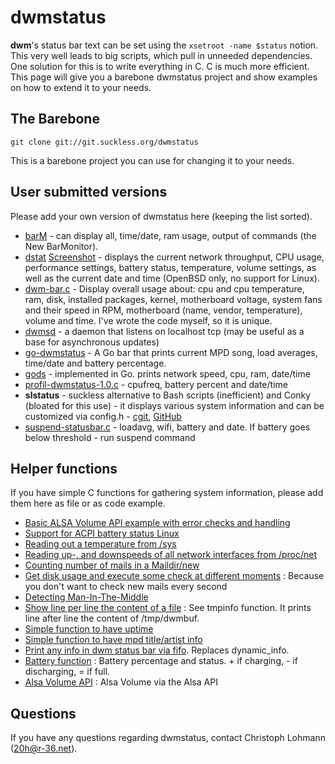dwmstatus
=========

**dwm**'s status bar text can be set using the `xsetroot -name $status`
notion. This very well leads to big scripts, which pull in unneeded
dependencies. One solution for this is to write everything in C. C is much
more efficient. This page will give you a barebone dwmstatus project and
show examples on how to extend it to your needs.

The Barebone
------------

	git clone git://git.suckless.org/dwmstatus

This is a barebone project you can use for changing it to your needs.

User submitted versions
-----------------------

Please add your own version of dwmstatus here (keeping the list sorted).

* [barM](barM.c) - can display all, time/date, ram usage, output of commands (the New BarMonitor).
* [dstat](https://www.umaxx.net/dl) [Screenshot](https://www.umaxx.net/dstat.png) - displays the current network throughput, CPU usage, performance settings, battery status, temperature, volume settings, as well as the current date and time (OpenBSD only, no support for Linux).
* [dwm-bar.c](https://github.com/wifiextender/dwm-bar) - Display overall usage about: cpu and cpu temperature, ram, disk, installed packages, kernel, motherboard voltage, system fans and their speed in RPM, motherboard (name, vendor, temperature), volume and time. I've wrote the code myself, so it is unique.
* [dwmsd](https://github.com/johnko/dwmsd) - a daemon that listens on localhost tcp (may be useful as a base for asynchronous updates)
* [go-dwmstatus](https://github.com/oniichaNj/go-dwmstatus) - A Go bar that prints current MPD song, load averages, time/date and battery percentage.
* [gods](https://github.com/schachmat/gods) - implemented in Go. prints network speed, cpu, ram, date/time
* [profil-dwmstatus-1.0.c](profil-dwmstatus-1.0.c) - cpufreq, battery percent and date/time
* **slstatus** - suckless alternative to Bash scripts (inefficient) and Conky (bloated for this use) - it displays various system information and can be customized via config.h - [cgit](https://git.nulltime.net/slstatus), [GitHub](https://github.com/drkh5h/slstatus)
* [suspend-statusbar.c](https://github.com/akozadaev/dwm-statusbar) - loadavg, wifi, battery and date. If battery goes below threshold - run suspend command

Helper functions
----------------

If you have simple C functions for gathering system information, please
add them here as file or as code example.

* [Basic ALSA Volume API example with error checks and handling](volume.c)
* [Support for ACPI battery status Linux](new-acpi-battery.c)
* [Reading out a temperature from /sys](dwmstatus-temperature.c)
* [Reading up-, and downspeeds of all network interfaces from /proc/net](dwmstatus-netusage.c)
* [Counting number of mails in a Maildir/new](mail_counter.c)
* [Get disk usage and execute some check at different moments](diskspace_timechk.c) : Because you don't want to check new mails every second
* [Detecting Man-In-The-Middle](dwmstatus-mitm.c)
* [Show line per line the content of a file](dynamic_info.c) : See
  tmpinfo function. It prints line after line the content of
  /tmp/dwmbuf.
* [Simple function to have uptime](uptime.c)
* [Simple function to have mpd title/artist info](mpdstatus.c)
* [Print any info in dwm status bar via fifo](fifo.c). Replaces
  dynamic_info.
* [Battery function](batterystatus.c) : Battery percentage and status. + if
  charging, - if discharging, = if full.
* [Alsa Volume API](getvol.c) : Alsa Volume via the Alsa API

Questions
---------

If you have any questions regarding dwmstatus, contact Christoph Lohmann
(<20h@r-36.net>).

